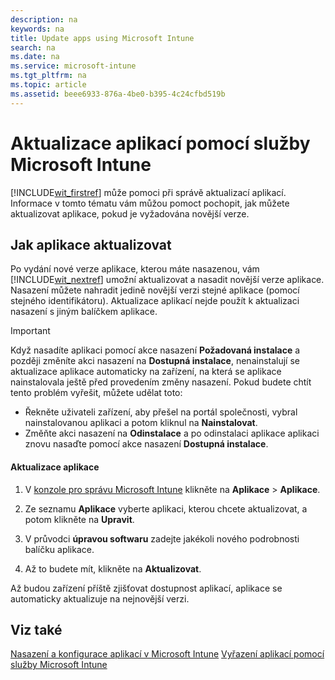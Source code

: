 ```yaml
---
description: na
keywords: na
title: Update apps using Microsoft Intune
search: na
ms.date: na
ms.service: microsoft-intune
ms.tgt_pltfrm: na
ms.topic: article
ms.assetid: beee6933-876a-4be0-b395-4c24cfbd519b
---
```

# Aktualizace aplikac&#237; pomoc&#237; služby Microsoft Intune
[!INCLUDE[wit_firstref](../Token/wit_firstref_md.md)] může pomoci při správě aktualizací aplikací. Informace v tomto tématu vám můžou pomoct pochopit, jak můžete aktualizovat aplikace, pokud je vyžadována novější verze.

## Jak aplikace aktualizovat
Po vydání nové verze aplikace, kterou máte nasazenou, vám [!INCLUDE[wit_nextref](../Token/wit_nextref_md.md)] umožní aktualizovat a nasadit novější verze aplikace. Nasazení můžete nahradit jedině novější verzi stejné aplikace (pomocí stejného identifikátoru). Aktualizace aplikací nejde použít k aktualizaci nasazení s jiným balíčkem aplikace.

> [!IMPORTANT]
> Když nasadíte aplikaci pomocí akce nasazení **Požadovaná instalace** a později změníte akci nasazení na **Dostupná instalace**, nenainstalují se aktualizace aplikace automaticky na zařízení, na která se aplikace nainstalovala ještě před provedením změny nasazení. Pokud budete chtít tento problém vyřešit, můžete udělat toto:
> 
> -   Řekněte uživateli zařízení, aby přešel na portál společnosti, vybral nainstalovanou aplikaci a potom kliknul na **Nainstalovat**.
> -   Změňte akci nasazení na **Odinstalace** a po odinstalaci aplikace aplikaci znovu nasaďte pomocí akce nasazení **Dostupná instalace**.

#### Aktualizace aplikace

1.  V [konzole pro správu Microsoft Intune](https://account.manage.microsoft.com/admin/default.aspx) klikněte na **Aplikace** &gt; **Aplikace**.

2.  Ze seznamu **Aplikace** vyberte aplikaci, kterou chcete aktualizovat, a potom klikněte na **Upravit**.

3.  V průvodci **úpravou softwaru** zadejte jakékoli nového podrobnosti balíčku aplikace.

4.  Až to budete mít, klikněte na **Aktualizovat**.

Až budou zařízení příště zjišťovat dostupnost aplikací, aplikace se automaticky aktualizuje na nejnovější verzi.

## Viz také
[Nasazení a konfigurace aplikací v Microsoft Intune](../Topic/Deploy_and_configure_apps_with_Microsoft_Intune.md)
[Vyřazení aplikací pomocí služby Microsoft Intune](../Topic/Retire_apps_using_Microsoft_Intune.md)

